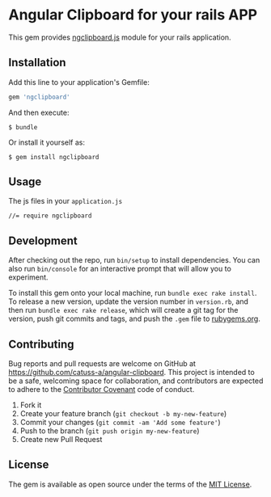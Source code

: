 # Angular Clipboard for your rails APP

This gem provides [ngclipboard.js](https://github.com/sachinchoolur/ngclipboard) module for your rails application.

## Installation

Add this line to your application's Gemfile:

```ruby
gem 'ngclipboard'
```

And then execute:

    $ bundle

Or install it yourself as:

    $ gem install ngclipboard

## Usage

The js files in your `application.js`

    //= require ngclipboard

## Development

After checking out the repo, run `bin/setup` to install dependencies. You can also run `bin/console` for an interactive prompt that will allow you to experiment.

To install this gem onto your local machine, run `bundle exec rake install`. To release a new version, update the version number in `version.rb`, and then run `bundle exec rake release`, which will create a git tag for the version, push git commits and tags, and push the `.gem` file to [rubygems.org](https://rubygems.org).

## Contributing

Bug reports and pull requests are welcome on GitHub at https://github.com/catuss-a/angular-clipboard. This project is intended to be a safe, welcoming space for collaboration, and contributors are expected to adhere to the [Contributor Covenant](http://contributor-covenant.org) code of conduct.

1. Fork it
2. Create your feature branch (`git checkout -b my-new-feature`)
3. Commit your changes (`git commit -am 'Add some feature'`)
4. Push to the branch (`git push origin my-new-feature`)
5. Create new Pull Request

## License

The gem is available as open source under the terms of the [MIT License](http://opensource.org/licenses/MIT).

